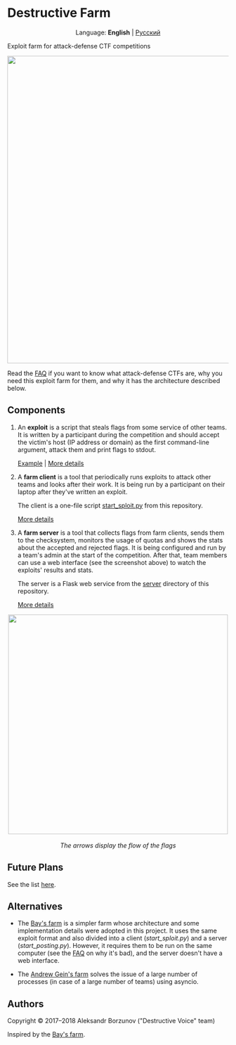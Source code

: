 Destructive Farm
================

<p align="center">
    Language: <b>English</b> | <a href="https://github.com/DestructiveVoice/DestructiveFarm/blob/master/docs/ru/index.md">Русский</a>
</p>

Exploit farm for attack-defense CTF competitions

<p align="center">
    <img src="https://github.com/borzunov/DestructiveFarm/blob/master/docs/images/farm_server_screenshot.png" width="700">
</p>

Read the [FAQ](docs/en/faq.md) if you want to know what attack-defense CTFs are, why you need this exploit farm for them, and why it has the architecture described below.

## Components

1. An **exploit** is a script that steals flags from some service of other teams. It is written by a participant during the competition and should accept the victim's host (IP address or domain) as the first command-line argument, attack them and print flags to stdout.

    [Example](client/spl_example_runme.py) | [More details](docs/en/exploit_format.md)

2. A **farm client** is a tool that periodically runs exploits to attack other teams and looks after their work. It is being run by a participant on their laptop after they've written an exploit.

    The client is a one-file script [start_sploit.py](client/start_sploit.py) from this repository.

    [More details](docs/en/farm_client.md)

3. A **farm server** is a tool that collects flags from farm clients, sends them to the checksystem, monitors the usage of quotas and shows the stats about the accepted and rejected flags. It is being configured and run by a team's admin at the start of the competition. After that, team members can use a web interface (see the screenshot above) to watch the exploits' results and stats.

    The server is a Flask web service from the [server](server) directory of this repository.

    [More details](docs/en/farm_server.md)

<p align="center">
    <img src="https://github.com/borzunov/DestructiveFarm/blob/master/docs/images/diagram_en.png" width="500"><br><br>
    <i>The arrows display the flow of the flags</i>
</p>

## Future Plans

See the list [here](https://github.com/borzunov/DestructiveFarm/issues/1).

## Alternatives

- The [Bay's farm](https://github.com/alexbers/exploit_farm) is a simpler farm whose architecture and some implementation details were adopted in this project. It uses the same exploit format and also divided into a client (*start_sploit.py*) and a server (*start_posting.py*). However, it requires them to be run on the same computer (see the [FAQ](docs/en/faq.md) on why it's bad), and the server doesn't have a web interface.

- The [Andrew Gein's farm](https://github.com/andgein/ctf-exploit-farm) solves the issue of a large number of processes (in case of a large number of teams) using asyncio.

## Authors

Copyright &copy; 2017&ndash;2018 Aleksandr Borzunov ("Destructive Voice" team)

Inspired by the [Bay's farm](https://github.com/alexbers/exploit_farm).

